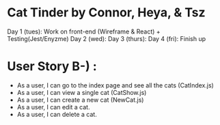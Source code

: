 # Cat Tinder by Connor, Heya, & Tsz

Day 1 (tues): Work on front-end (Wireframe & React) + Testing(Jest/Enyzme)
Day 2 (wed):
Day 3 (thurs):
Day 4 (fri): Finish up


# User Story B-) :
- As a user, I can go to the index page and see all the cats (CatIndex.js)
- As a user, I can view a single cat (CatShow.js)
- As a user, I can create a new cat (NewCat.js)
- As a user, I can edit a cat.
- As a user, I can delete a cat.


